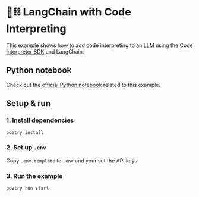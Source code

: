 # 🦜⛓️ LangChain with Code Interpreting

This example shows how to add code interpreting to an LLM using the [Code Interpreter SDK](https://github.com/e2b-dev/code-interpreter) and LangChain.

## Python notebook
Check out the [official Python notebook](./langchain_code_interpreter.ipynb) related to this example.

## Setup & run
### 1. Install dependencies
```
poetry install
```

### 2. Set up `.env`
Copy `.env.template` to `.env` and your set the API keys

### 3. Run the example
```
poetry run start
```
